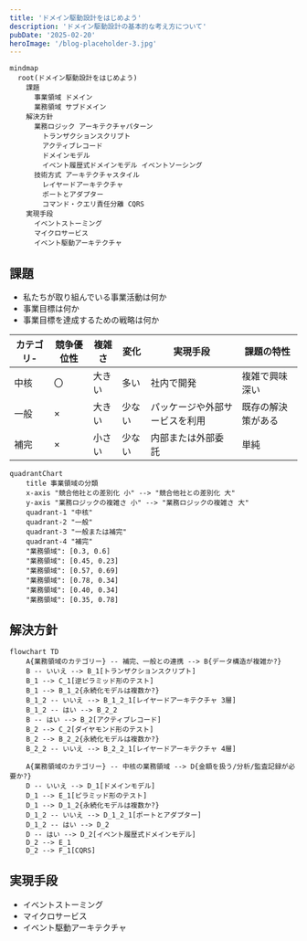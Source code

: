 ```yaml
---
title: 'ドメイン駆動設計をはじめよう'
description: 'ドメイン駆動設計の基本的な考え方について'
pubDate: '2025-02-20'
heroImage: '/blog-placeholder-3.jpg'
---
```


```mermaid
mindmap
  root(ドメイン駆動設計をはじめよう)
    課題
      事業領域 ドメイン
      業務領域 サブドメイン
    解決方針
      業務ロジック アーキテクチャパターン
        トランザクションスクリプト
        アクティブレコード
        ドメインモデル
        イベント履歴式ドメインモデル イベントソーシング
      技術方式 アーキテクチャスタイル
        レイヤードアーキテクチャ
        ポートとアダプター
        コマンド・クエリ責任分離 CQRS
    実現手段
      イベントストーミング
      マイクロサービス
      イベント駆動アーキテクチャ
```

## 課題

- 私たちが取り組んでいる事業活動は何か
- 事業目標は何か
- 事業目標を達成するための戦略は何か

| カテゴリ- | 競争優位性 | 複雑さ | 変化  | 実現手段            | 課題の特性     |
|-------|-------|-----|-----|-----------------|-----------|
| 中核    | 〇     | 大きい | 多い  | 社内で開発           | 複雑で興味深い   |
| 一般    | ×     | 大きい | 少ない | パッケージや外部サービスを利用 | 既存の解決策がある |
| 補完    | ×     | 小さい | 少ない | 内部または外部委託       | 単純        |

```mermaid
quadrantChart
    title 事業領域の分類
    x-axis "競合他社との差別化 小" --> "競合他社との差別化 大"
    y-axis "業務ロジックの複雑さ 小" --> "業務ロジックの複雑さ 大"
    quadrant-1 "中核"
    quadrant-2 "一般"
    quadrant-3 "一般または補完"
    quadrant-4 "補完"
    "業務領域": [0.3, 0.6]
    "業務領域": [0.45, 0.23]
    "業務領域": [0.57, 0.69]
    "業務領域": [0.78, 0.34]
    "業務領域": [0.40, 0.34]
    "業務領域": [0.35, 0.78]
```

## 解決方針

```mermaid
flowchart TD
    A{業務領域のカテゴリー} -- 補完、一般との連携 --> B{データ構造が複雑か?}
    B -- いいえ --> B_1[トランザクションスクリプト]
    B_1 --> C_1[逆ピラミッド形のテスト]
    B_1 --> B_1_2{永続化モデルは複数か?}
    B_1_2 -- いいえ --> B_1_2_1[レイヤードアーキテクチャ 3層]
    B_1_2 -- はい --> B_2_2
    B -- はい --> B_2[アクティブレコード]
    B_2 --> C_2[ダイヤモンド形のテスト]
    B_2 --> B_2_2{永続化モデルは複数か?}
    B_2_2 -- いいえ --> B_2_2_1[レイヤードアーキテクチャ 4層]

    A{業務領域のカテゴリー} -- 中核の業務領域 --> D{金額を扱う/分析/監査記録が必要か?}
    D -- いいえ --> D_1[ドメインモデル]
    D_1 --> E_1[ピラミッド形のテスト]
    D_1 --> D_1_2{永続化モデルは複数か?}
    D_1_2 -- いいえ --> D_1_2_1[ポートとアダプター]
    D_1_2 -- はい --> D_2
    D -- はい --> D_2[イベント履歴式ドメインモデル]
    D_2 --> E_1
    D_2 --> F_1[CQRS]
```

## 実現手段

- イベントストーミング
- マイクロサービス
- イベント駆動アーキテクチャ
